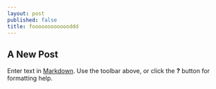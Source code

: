 ```yaml
---
layout: post
published: false
title: fooooooooooooddd
---
```


## A New Post

Enter text in [Markdown](http://daringfireball.net/projects/markdown/). Use the toolbar above, or click the **?** button for formatting help.
